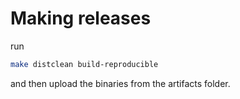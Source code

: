 # Making releases

run

```sh
make distclean build-reproducible
```

and then upload the binaries from the artifacts folder.

